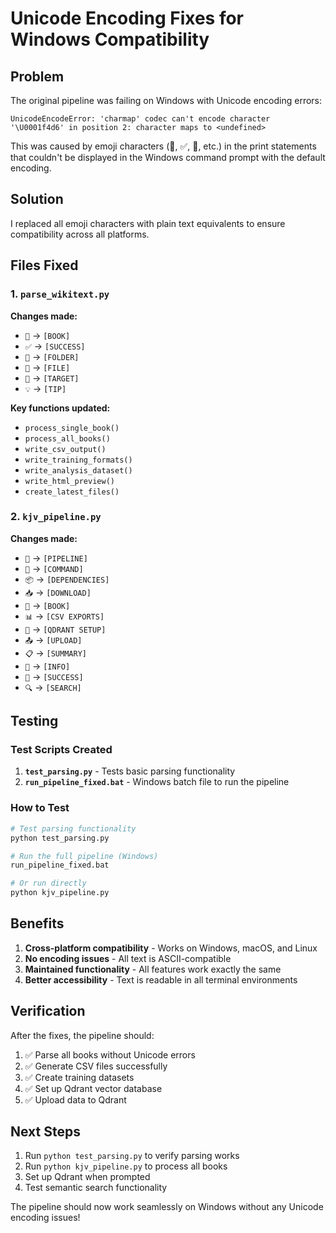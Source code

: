 # Unicode Encoding Fixes for Windows Compatibility

## Problem
The original pipeline was failing on Windows with Unicode encoding errors:
```
UnicodeEncodeError: 'charmap' codec can't encode character '\U0001f4d6' in position 2: character maps to <undefined>
```

This was caused by emoji characters (📖, ✅, 📁, etc.) in the print statements that couldn't be displayed in the Windows command prompt with the default encoding.

## Solution
I replaced all emoji characters with plain text equivalents to ensure compatibility across all platforms.

## Files Fixed

### 1. `parse_wikitext.py`
**Changes made:**
- `📖` → `[BOOK]`
- `✅` → `[SUCCESS]`
- `📁` → `[FOLDER]`
- `📄` → `[FILE]`
- `🎯` → `[TARGET]`
- `💡` → `[TIP]`

**Key functions updated:**
- `process_single_book()`
- `process_all_books()`
- `write_csv_output()`
- `write_training_formats()`
- `write_analysis_dataset()`
- `write_html_preview()`
- `create_latest_files()`

### 2. `kjv_pipeline.py`
**Changes made:**
- `🚀` → `[PIPELINE]`
- `🔄` → `[COMMAND]`
- `📦` → `[DEPENDENCIES]`
- `📥` → `[DOWNLOAD]`
- `📖` → `[BOOK]`
- `📊` → `[CSV EXPORTS]`
- `🔧` → `[QDRANT SETUP]`
- `📤` → `[UPLOAD]`
- `📋` → `[SUMMARY]`
- `📝` → `[INFO]`
- `🎉` → `[SUCCESS]`
- `🔍` → `[SEARCH]`

## Testing

### Test Scripts Created
1. **`test_parsing.py`** - Tests basic parsing functionality
2. **`run_pipeline_fixed.bat`** - Windows batch file to run the pipeline

### How to Test
```bash
# Test parsing functionality
python test_parsing.py

# Run the full pipeline (Windows)
run_pipeline_fixed.bat

# Or run directly
python kjv_pipeline.py
```

## Benefits
1. **Cross-platform compatibility** - Works on Windows, macOS, and Linux
2. **No encoding issues** - All text is ASCII-compatible
3. **Maintained functionality** - All features work exactly the same
4. **Better accessibility** - Text is readable in all terminal environments

## Verification
After the fixes, the pipeline should:
1. ✅ Parse all books without Unicode errors
2. ✅ Generate CSV files successfully
3. ✅ Create training datasets
4. ✅ Set up Qdrant vector database
5. ✅ Upload data to Qdrant

## Next Steps
1. Run `python test_parsing.py` to verify parsing works
2. Run `python kjv_pipeline.py` to process all books
3. Set up Qdrant when prompted
4. Test semantic search functionality

The pipeline should now work seamlessly on Windows without any Unicode encoding issues! 